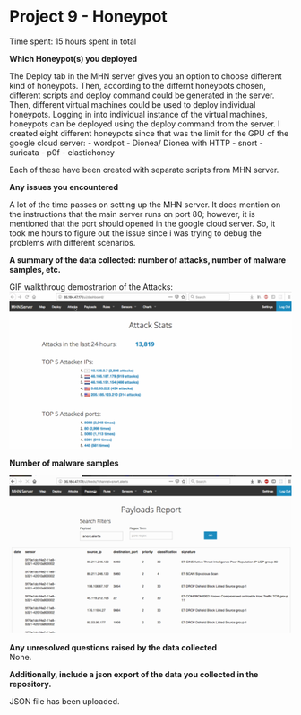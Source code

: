 # Project 9 - Honeypot

Time spent: 15 hours spent in total

  **Which Honeypot(s) you deployed**
  
The Deploy tab in the MHN server gives you an option to choose different kind of honeypots. Then, according to the differnt honeypots chosen, different scripts and deploy command could be generated in the server. Then, different virtual machines could be used to deploy individual honeypots. Logging in into individual instance of the virtual machines, honeypots can be deployed using the deploy command from the server. I created eight different honeypots since that was the limit for the GPU of the google cloud server:
      - wordpot
      - Dionea/ Dionea with HTTP
      - snort
      - suricata
      - p0f
      - elastichoney
   
Each of these have been created with separate scripts from MHN server.
  
  
  **Any issues you encountered**
  
 A lot of the time passes on setting up the MHN server. It does mention on the instructions that the main server runs on port 80; however, it is mentioned that the port should opened in the google cloud server. So, it took me hours to figure out the issue since i was trying to debug the problems with different scenarios.
  
  **A summary of the data collected: number of attacks, number of malware samples, etc.**

 GIF walkthroug demostrarion of the Attacks:
  <img src="https://github.com/Ankit-Shrestha/Week9-Honeypot/blob/master/attacks_mhn.gif" width="800">
  
  **Number of malware samples**
  
  <img src="https://github.com/Ankit-Shrestha/Week9-Honeypot/blob/master/malware_samples.gif" width="800">
  
  **Any unresolved questions raised by the data collected**
</br>
 None.
 
 
  **Additionally, include a json export of the data you collected in the repository.**
 
 JSON file has been uploaded. 
  